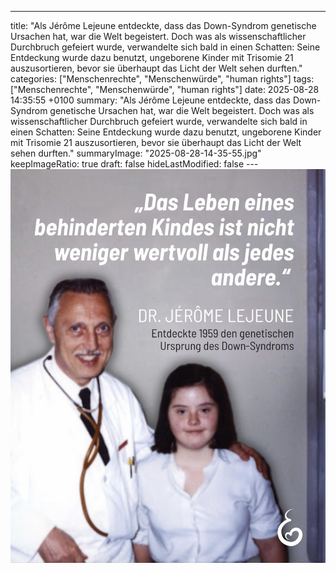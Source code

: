 ---
title: "Als Jérôme Lejeune entdeckte, dass das Down-Syndrom genetische Ursachen hat, war die Welt begeistert. Doch was als wissenschaftlicher Durchbruch gefeiert wurde, verwandelte sich bald in einen Schatten: Seine Entdeckung wurde dazu benutzt, ungeborene Kinder mit Trisomie 21 auszusortieren, bevor sie überhaupt das Licht der Welt sehen durften."
categories: ["Menschenrechte", "Menschenwürde", "human rights"]
tags: ["Menschenrechte", "Menschenwürde", "human rights"]
date: 2025-08-28 14:35:55 +0100
summary: "Als Jérôme Lejeune entdeckte, dass das Down-Syndrom genetische Ursachen hat, war die Welt begeistert. Doch was als wissenschaftlicher Durchbruch gefeiert wurde, verwandelte sich bald in einen Schatten: Seine Entdeckung wurde dazu benutzt, ungeborene Kinder mit Trisomie 21 auszusortieren, bevor sie überhaupt das Licht der Welt sehen durften."
summaryImage: "2025-08-28-14-35-55.jpg"
keepImageRatio: true
draft: false
hideLastModified: false
---[![Als Jérôme Lejeune entdeckte, dass das Down-Syndrom genetische Ursachen hat, war die Welt begeistert. Doch was als wissenschaftlicher Durchbruch gefeiert wurde, verwandelte sich bald in einen Schatten: Seine Entdeckung wurde dazu benutzt, ungeborene Kinder mit Trisomie 21 auszusortieren, bevor sie überhaupt das Licht der Welt sehen durften.](2025-08-28-14-35-55.jpg "Als Jérôme Lejeune entdeckte, dass das Down-Syndrom genetische Ursachen hat, war die Welt begeistert. Doch was als wissenschaftlicher Durchbruch gefeiert wurde, verwandelte sich bald in einen Schatten: Seine Entdeckung wurde dazu benutzt, ungeborene Kinder mit Trisomie 21 auszusortieren, bevor sie überhaupt das Licht der Welt sehen durften.")](https://www.sundaysforlife.org/de)